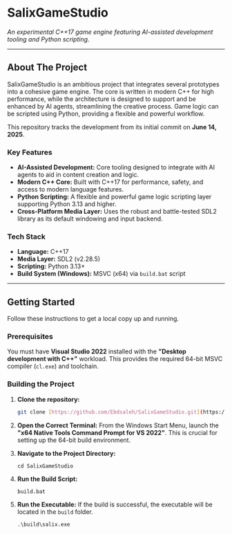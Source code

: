 # SalixGameStudio

*An experimental C++17 game engine featuring AI-assisted development tooling and Python scripting.*

---

## About The Project

SalixGameStudio is an ambitious project that integrates several prototypes into a cohesive game engine. The core is written in modern C++ for high performance, while the architecture is designed to support and be enhanced by AI agents, streamlining the creative process. Game logic can be scripted using Python, providing a flexible and powerful workflow.

This repository tracks the development from its initial commit on **June 14, 2025**.

### Key Features

* **AI-Assisted Development:** Core tooling designed to integrate with AI agents to aid in content creation and logic.
* **Modern C++ Core:** Built with C++17 for performance, safety, and access to modern language features.
* **Python Scripting:** A flexible and powerful game logic scripting layer supporting Python 3.13 and higher.
* **Cross-Platform Media Layer:** Uses the robust and battle-tested SDL2 library as its default windowing and input backend.

### Tech Stack

* **Language:** C++17
* **Media Layer:** SDL2 (v2.28.5)
* **Scripting:** Python 3.13+
* **Build System (Windows):** MSVC (x64) via `build.bat` script

---

## Getting Started

Follow these instructions to get a local copy up and running.

### Prerequisites

You must have **Visual Studio 2022** installed with the **"Desktop development with C++"** workload. This provides the required 64-bit MSVC compiler (`cl.exe`) and toolchain.

### Building the Project

1.  **Clone the repository:**
    ```sh
    git clone [https://github.com/Ebdsaleh/SalixGameStudio.git](https://github.com/Ebdsaleh/SalixGameStudio.git)
    ```
2.  **Open the Correct Terminal:**
    From the Windows Start Menu, launch the **"x64 Native Tools Command Prompt for VS 2022"**. This is crucial for setting up the 64-bit build environment.

3.  **Navigate to the Project Directory:**
    ```
    cd SalixGameStudio
    ```
4.  **Run the Build Script:**
    ```
    build.bat
    ```
5.  **Run the Executable:**
    If the build is successful, the executable will be located in the `build` folder.
    ```
    .\build\salix.exe
    ```

